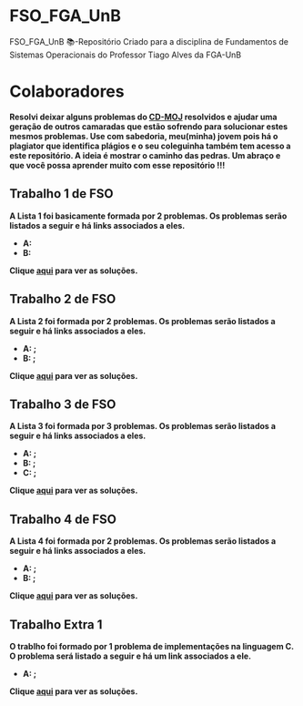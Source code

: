# FSO_FGA_UnB
FSO_FGA_UnB 📚-Repositório Criado para a disciplina de Fundamentos de Sistemas Operacionais do Professor Tiago Alves da FGA-UnB
# Colaboradores
<b> Resolvi deixar alguns problemas do [CD-MOJ](https://moj.naquadah.com.br/cgi-bin/index.sh) resolvidos e ajudar uma geração de outros camaradas que estão sofrendo para solucionar estes mesmos problemas. Use com sabedoria, meu(minha) jovem pois há o plagiator que identifica plágios e o seu coleguinha também tem acesso a este repositório. A ideia é mostrar o caminho das pedras. Um abraço e que você possa aprender muito com esse repositório !!!

## Trabalho 1 de FSO
<b>A Lista 1 foi basicamente formada por 2 problemas. Os problemas serão listados a seguir e há links associados a eles.</b>

- A: []()
- B: []()
 
<b>Clique [aqui]() para ver as soluções.</b>
## Trabalho 2 de FSO
<b>A Lista 2 foi formada por 2 problemas. Os problemas serão listados a seguir e há links associados a eles.</b>
- A: []();
- B: []();
 
<b>Clique [aqui]() para ver as soluções.</b>
## Trabalho 3 de FSO
<b>A Lista 3 foi formada por 3 problemas. Os problemas serão listados a seguir e há links associados a eles.</b>
- A: []();
- B: []();
- C: []();
 
<b>Clique [aqui]() para ver as soluções.</b>
 
## Trabalho 4 de FSO
<b>A Lista 4 foi formada por 2 problemas. Os problemas serão listados a seguir e há links associados a eles.</b>
- A: []();
- B: []();
 
<b>Clique [aqui]() para ver as soluções.</b>
 
 
## Trabalho Extra 1
<b>O trablho foi formado por 1 problema de implementações na linguagem C. O problema será listado a seguir e há  um link associados a ele.</b>
- A: []();

 
<b>Clique [aqui]() para ver as soluções.</b>
